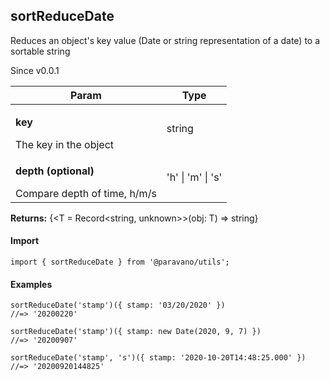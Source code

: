 <h2>sortReduceDate</h2>
<p>Reduces an object's key value (Date or string representation of a date) to a sortable string</p>
<p>Since v0.0.1</p>
<table>
      <thead>
      <tr>
        <th>Param</th>
        <th>Type</th></tr>
      </thead>
      <tbody><tr><td><p><b>key</b></p>The key in the object</td><td>string</td></tr><tr><td><p><b>depth <span>(optional)</span></b></p>Compare depth of time, h/m/s</td><td>&#39;h&#39; | &#39;m&#39; | &#39;s&#39;</td></tr></tbody>
    </table><p><b>Returns:</b> {&lt;T = Record&lt;string, unknown&gt;&gt;(obj: T) =&gt; string}</p>
<h4>Import</h4>

```
import { sortReduceDate } from '@paravano/utils';
```

  <h4>Examples</h4>




```    
sortReduceDate('stamp')({ stamp: '03/20/2020' })
//=> '20200220'

sortReduceDate('stamp')({ stamp: new Date(2020, 9, 7) })
//=> '20200907'

sortReduceDate('stamp', 's')({ stamp: '2020-10-20T14:48:25.000' })
//=> '20200920144825'
```

    
